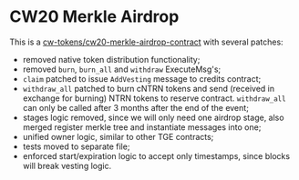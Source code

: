 # CW20 Merkle Airdrop

This is a [cw-tokens/cw20-merkle-airdrop-contract](https://github.com/CosmWasm/cw-tokens/tree/main/contracts/cw20-merkle-airdrop) with several patches:
- removed native token distribution functionality;
- removed `burn`, `burn_all` and `withdraw` ExecuteMsg's;
- `claim` patched to issue `AddVesting` message to credits contract;
- `withdraw_all` patched to burn cNTRN tokens and send (received in exchange for burning) NTRN tokens to reserve contract. `withdraw_all` can only be called after 3 months after the end of the event;
- stages logic removed, since we will only need one airdrop stage, also merged register merkle tree and instantiate messages into one;
- unified owner logic, similar to other TGE contracts;
- tests moved to separate file;
- enforced start/expiration logic to accept only timestamps, since blocks will break vesting logic.
